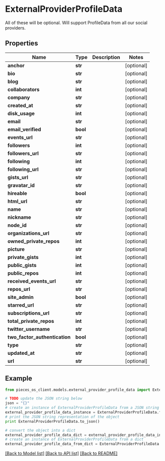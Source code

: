 # ExternalProviderProfileData

All of these will be optional.  Will support ProfileData from all our social providers.

## Properties
Name | Type | Description | Notes
------------ | ------------- | ------------- | -------------
**anchor** | **str** |  | [optional] 
**bio** | **str** |  | [optional] 
**blog** | **str** |  | [optional] 
**collaborators** | **int** |  | [optional] 
**company** | **str** |  | [optional] 
**created_at** | **str** |  | [optional] 
**disk_usage** | **int** |  | [optional] 
**email** | **str** |  | [optional] 
**email_verified** | **bool** |  | [optional] 
**events_url** | **str** |  | [optional] 
**followers** | **int** |  | [optional] 
**followers_url** | **str** |  | [optional] 
**following** | **int** |  | [optional] 
**following_url** | **str** |  | [optional] 
**gists_url** | **str** |  | [optional] 
**gravatar_id** | **str** |  | [optional] 
**hireable** | **bool** |  | [optional] 
**html_url** | **str** |  | [optional] 
**name** | **str** |  | [optional] 
**nickname** | **str** |  | [optional] 
**node_id** | **str** |  | [optional] 
**organizations_url** | **str** |  | [optional] 
**owned_private_repos** | **int** |  | [optional] 
**picture** | **str** |  | [optional] 
**private_gists** | **int** |  | [optional] 
**public_gists** | **int** |  | [optional] 
**public_repos** | **int** |  | [optional] 
**received_events_url** | **str** |  | [optional] 
**repos_url** | **str** |  | [optional] 
**site_admin** | **bool** |  | [optional] 
**starred_url** | **str** |  | [optional] 
**subscriptions_url** | **str** |  | [optional] 
**total_private_repos** | **int** |  | [optional] 
**twitter_username** | **str** |  | [optional] 
**two_factor_authentication** | **bool** |  | [optional] 
**type** | **str** |  | [optional] 
**updated_at** | **str** |  | [optional] 
**url** | **str** |  | [optional] 

## Example

```python
from pieces_os_client.models.external_provider_profile_data import ExternalProviderProfileData

# TODO update the JSON string below
json = "{}"
# create an instance of ExternalProviderProfileData from a JSON string
external_provider_profile_data_instance = ExternalProviderProfileData.from_json(json)
# print the JSON string representation of the object
print ExternalProviderProfileData.to_json()

# convert the object into a dict
external_provider_profile_data_dict = external_provider_profile_data_instance.to_dict()
# create an instance of ExternalProviderProfileData from a dict
external_provider_profile_data_from_dict = ExternalProviderProfileData.from_dict(external_provider_profile_data_dict)
```
[[Back to Model list]](../README.md#documentation-for-models) [[Back to API list]](../README.md#documentation-for-api-endpoints) [[Back to README]](../README.md)


